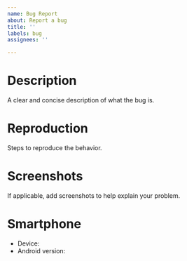 ```yaml
---
name: Bug Report
about: Report a bug
title: ''
labels: bug
assignees: ''

---
```


# Description
A clear and concise description of what the bug is.

# Reproduction
Steps to reproduce the behavior.

# Screenshots
If applicable, add screenshots to help explain your problem.

# Smartphone
- Device:
- Android version:
